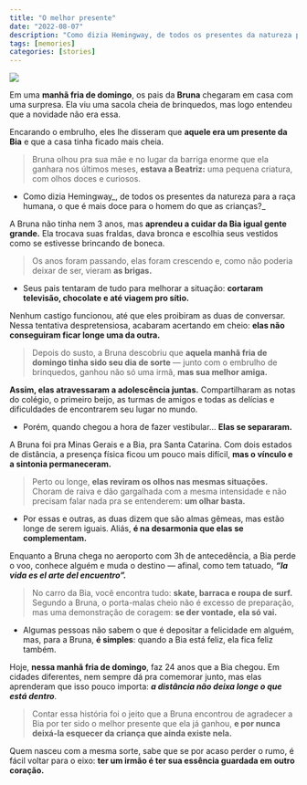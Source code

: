 ```yaml
---
title: "O melhor presente"
date: "2022-08-07"
description: "Como dizia Hemingway, de todos os presentes da natureza para a raça humana."
tags: [memories]
categories: [stories]
---
```


![](https://i1.wp.com/64.media.tumblr.com/168648ea83273662610a7495a1f35bb6/tumblr_mn54pfedrl1qb61u2o1_640.jpg?resize=400,225)

Em uma **manhã fria de domingo**, os pais da **Bruna** chegaram em casa com uma surpresa. Ela viu uma sacola cheia de brinquedos, mas logo entendeu que a novidade não era essa.

Encarando o embrulho, eles lhe disseram que **aquele era um presente da Bia** e que a casa tinha ficado mais cheia.

> Bruna olhou pra sua mãe e no lugar da barriga enorme que ela ganhara nos últimos meses, **estava a Beatriz:** uma pequena criatura, com olhos doces e curiosos.

-   Como dizia Hemingway_, de todos os presentes da natureza para a raça humana, o que é mais doce para o homem do que as crianças?_

A Bruna não tinha nem 3 anos, mas **aprendeu a cuidar da Bia igual gente grande.** Ela trocava suas fraldas, dava bronca e escolhia seus vestidos como se estivesse brincando de boneca.

> Os anos foram passando, elas foram crescendo e, como não poderia deixar de ser, vieram **as brigas.**

-   Seus pais tentaram de tudo para melhorar a situação: **cortaram televisão, chocolate e até viagem pro sítio.**

Nenhum castigo funcionou, até que eles proibiram as duas de conversar.  Nessa tentativa despretensiosa, acabaram acertando em cheio: **elas não conseguiram ficar longe uma da outra.**

> Depois do susto, a Bruna descobriu que **aquela manhã fria de domingo tinha sido seu dia de sorte** — junto com o embrulho de brinquedos, ganhou não só uma irmã, **mas sua melhor amiga.**

**Assim, elas atravessaram a adolescência juntas.** Compartilharam as notas do colégio, o primeiro beijo, as turmas de amigos e todas as delícias e dificuldades de encontrarem seu lugar no mundo.

-   Porém, quando chegou a hora de fazer vestibular… **Elas se separaram.**

A Bruna foi pra Minas Gerais e a Bia, pra Santa Catarina. Com dois estados de distância, a presença física ficou um pouco mais difícil, **mas o vínculo e a sintonia permaneceram.**

> Perto ou longe, **elas reviram os olhos nas mesmas situações.** Choram de raiva e dão gargalhada com a mesma intensidade e não precisam falar nada pra se entenderem: **um olhar basta.**

-   Por essas e outras, as duas dizem que são almas gêmeas, mas estão longe de serem iguais. Aliás, **é na desarmonia que elas se complementam.**

Enquanto a Bruna chega no aeroporto com 3h de antecedência, a Bia perde o voo, conhece alguém e muda o destino — afinal, como tem tatuado, **_“la vida es el arte del encuentro”._**

> No carro da Bia, você encontra tudo: **skate, barraca e roupa de surf.** Segundo a Bruna, o porta-malas cheio não é excesso de preparação, mas uma demonstração de coragem: **se der vontade,** **ela só vai.**

-   Algumas pessoas não sabem o que é depositar a felicidade em alguém, mas, para a Bruna, **é simples**: quando a Bia está feliz, ela fica feliz também.

Hoje, **nessa manhã fria de domingo**, faz 24 anos que a Bia chegou. Em cidades diferentes, nem sempre dá pra comemorar junto, mas elas aprenderam que isso pouco importa: **_a distância não deixa longe o que está dentro_**.

> Contar essa história foi o jeito que a Bruna encontrou de agradecer a Bia por ter sido o melhor presente que ela já ganhou, **e por nunca deixá-la esquecer da criança que ainda existe nela.**

Quem nasceu com a mesma sorte, sabe que se por acaso perder o rumo, é fácil voltar para o eixo: **ter um irmão é ter sua essência guardada em outro coração.**
